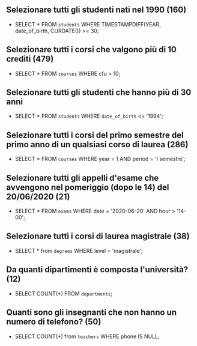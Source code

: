  ## Selezionare tutti gli studenti nati nel 1990 (160) 
  - SELECT * FROM `students` WHERE TIMESTAMPDIFF(YEAR, date_of_birth, CURDATE()) >= 30;
 ## Selezionare tutti i corsi che valgono più di 10 crediti (479) 
  - SELECT * FROM `courses` WHERE cfu > 10;
 ## Selezionare tutti gli studenti che hanno più di 30 anni 
  - SELECT * FROM `students` WHERE `date_of_birth` <= '1994';
 ## Selezionare tutti i corsi del primo semestre del primo anno di un qualsiasi       corso  di laurea (286)
  - SELECT * FROM `courses` WHERE year = 1 AND period = 'I semestre'; 
 ## Selezionare tutti gli appelli d'esame che avvengono nel pomeriggio (dopo le 14)   del 20/06/2020 (21)
  - SELECT * FROM `exams` WHERE date = '2020-06-20' AND hour > '14-00'; 
 ## Selezionare tutti i corsi di laurea magistrale (38) 
  - SELECT * from `degrees` WHERE level = 'magistrale';
 ## Da quanti dipartimenti è composta l'università? (12) 
  - SELECT COUNT(*) FROM `departments`;
 ## Quanti sono gli insegnanti che non hanno un numero di telefono? (50)
  - SELECT COUNT(*) from `teachers` WHERE phone IS NULL;